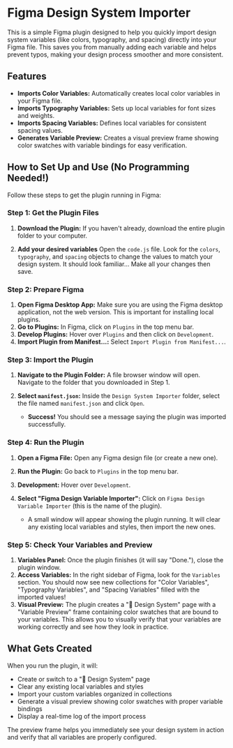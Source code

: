 # Figma Design System Importer

This is a simple Figma plugin designed to help you quickly import design system variables (like colors, typography, and spacing) directly into your Figma file. This saves you from manually adding each variable and helps prevent typos, making your design process smoother and more consistent.

## Features

- **Imports Color Variables:** Automatically creates local color variables in your Figma file.
- **Imports Typography Variables:** Sets up local variables for font sizes and weights.
- **Imports Spacing Variables:** Defines local variables for consistent spacing values.
- **Generates Variable Preview:** Creates a visual preview frame showing color swatches with variable bindings for easy verification.

## How to Set Up and Use (No Programming Needed!)

Follow these steps to get the plugin running in Figma:

### Step 1: Get the Plugin Files

1.  **Download the Plugin:** If you haven't already, download the entire plugin folder to your computer.

2.  **Add your desired variables** Open the `code.js` file. Look for the `colors`, `typography`, and `spacing` objects to change the values to match your design system. It should look familiar... Make all your changes then save.

### Step 2: Prepare Figma

1.  **Open Figma Desktop App:** Make sure you are using the Figma desktop application, not the web version. This is important for installing local plugins.
2.  **Go to Plugins:** In Figma, click on `Plugins` in the top menu bar.
3.  **Develop Plugins:** Hover over `Plugins` and then click on `Development`.
4.  **Import Plugin from Manifest...:** Select `Import Plugin from Manifest...`.

### Step 3: Import the Plugin

1.  **Navigate to the Plugin Folder:** A file browser window will open. Navigate to the folder that you downloaded in Step 1.
2.  **Select `manifest.json`:** Inside the `Design System Importer` folder, select the file named `manifest.json` and click `Open`.

    - **Success!** You should see a message saying the plugin was imported successfully.

### Step 4: Run the Plugin

1.  **Open a Figma File:** Open any Figma design file (or create a new one).
2.  **Run the Plugin:** Go back to `Plugins` in the top menu bar.
3.  **Development:** Hover over `Development`.
4.  **Select "Figma Design Variable Importer":** Click on `Figma Design Variable Importer` (this is the name of the plugin).

    - A small window will appear showing the plugin running. It will clear any existing local variables and styles, then import the new ones.

### Step 5: Check Your Variables and Preview

1.  **Variables Panel:** Once the plugin finishes (it will say "Done."), close the plugin window.
2.  **Access Variables:** In the right sidebar of Figma, look for the `Variables` section. You should now see new collections for "Color Variables", "Typography Variables", and "Spacing Variables" filled with the imported values!
3.  **Visual Preview:** The plugin creates a "🧱 Design System" page with a "Variable Preview" frame containing color swatches that are bound to your variables. This allows you to visually verify that your variables are working correctly and see how they look in practice.

## What Gets Created

When you run the plugin, it will:

- Create or switch to a "🧱 Design System" page
- Clear any existing local variables and styles
- Import your custom variables organized in collections
- Generate a visual preview showing color swatches with proper variable bindings
- Display a real-time log of the import process

The preview frame helps you immediately see your design system in action and verify that all variables are properly configured.